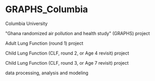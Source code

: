 # GRAPHS_Columbia
Columbia University

"Ghana randomized air pollution and health study" (GRAPHS) project 

Adult Lung Function (round 1) project

Child Lung Function (CLF, round 2, or Age 4 revisit) project

Child Lung Function (CLF, round 3, or Age 7 revisit) project

data processing, analysis and modeling
